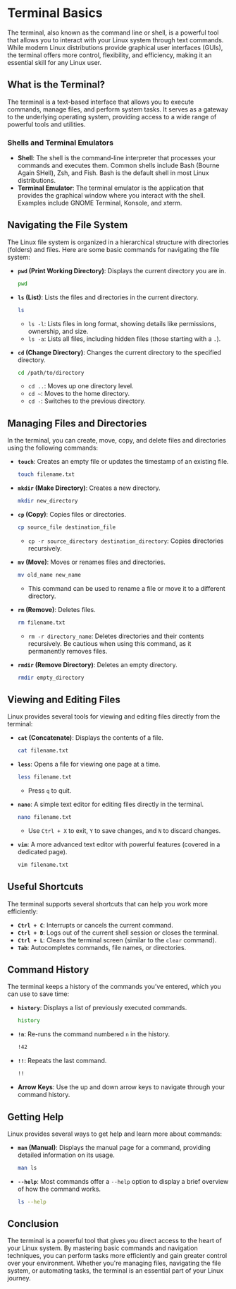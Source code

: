 # Terminal Basics

The terminal, also known as the command line or shell, is a powerful tool that allows you to interact with your Linux system through text commands. While modern Linux distributions provide graphical user interfaces (GUIs), the terminal offers more control, flexibility, and efficiency, making it an essential skill for any Linux user.

## What is the Terminal?

The terminal is a text-based interface that allows you to execute commands, manage files, and perform system tasks. It serves as a gateway to the underlying operating system, providing access to a wide range of powerful tools and utilities.

### Shells and Terminal Emulators

- **Shell**: The shell is the command-line interpreter that processes your commands and executes them. Common shells include Bash (Bourne Again SHell), Zsh, and Fish. Bash is the default shell in most Linux distributions.
- **Terminal Emulator**: The terminal emulator is the application that provides the graphical window where you interact with the shell. Examples include GNOME Terminal, Konsole, and xterm.

## Navigating the File System

The Linux file system is organized in a hierarchical structure with directories (folders) and files. Here are some basic commands for navigating the file system:

- **`pwd` (Print Working Directory)**: Displays the current directory you are in.
  
  ```bash
  pwd
  ```

- **`ls` (List)**: Lists the files and directories in the current directory.

  ```bash
  ls
  ```

  - `ls -l`: Lists files in long format, showing details like permissions, ownership, and size.
  - `ls -a`: Lists all files, including hidden files (those starting with a `.`).

- **`cd` (Change Directory)**: Changes the current directory to the specified directory.

  ```bash
  cd /path/to/directory
  ```

  - `cd ..`: Moves up one directory level.
  - `cd ~`: Moves to the home directory.
  - `cd -`: Switches to the previous directory.

## Managing Files and Directories

In the terminal, you can create, move, copy, and delete files and directories using the following commands:

- **`touch`**: Creates an empty file or updates the timestamp of an existing file.

  ```bash
  touch filename.txt
  ```

- **`mkdir` (Make Directory)**: Creates a new directory.

  ```bash
  mkdir new_directory
  ```

- **`cp` (Copy)**: Copies files or directories.

  ```bash
  cp source_file destination_file
  ```

  - `cp -r source_directory destination_directory`: Copies directories recursively.

- **`mv` (Move)**: Moves or renames files and directories.

  ```bash
  mv old_name new_name
  ```

  - This command can be used to rename a file or move it to a different directory.

- **`rm` (Remove)**: Deletes files.

  ```bash
  rm filename.txt
  ```

  - `rm -r directory_name`: Deletes directories and their contents recursively. Be cautious when using this command, as it permanently removes files.

- **`rmdir` (Remove Directory)**: Deletes an empty directory.

  ```bash
  rmdir empty_directory
  ```

## Viewing and Editing Files

Linux provides several tools for viewing and editing files directly from the terminal:

- **`cat` (Concatenate)**: Displays the contents of a file.

  ```bash
  cat filename.txt
  ```

- **`less`**: Opens a file for viewing one page at a time.

  ```bash
  less filename.txt
  ```

  - Press `q` to quit.

- **`nano`**: A simple text editor for editing files directly in the terminal.

  ```bash
  nano filename.txt
  ```

  - Use `Ctrl + X` to exit, `Y` to save changes, and `N` to discard changes.

- **`vim`**: A more advanced text editor with powerful features (covered in a dedicated page).

  ```bash
  vim filename.txt
  ```

## Useful Shortcuts

The terminal supports several shortcuts that can help you work more efficiently:

- **`Ctrl + C`**: Interrupts or cancels the current command.
- **`Ctrl + D`**: Logs out of the current shell session or closes the terminal.
- **`Ctrl + L`**: Clears the terminal screen (similar to the `clear` command).
- **`Tab`**: Autocompletes commands, file names, or directories.

## Command History

The terminal keeps a history of the commands you’ve entered, which you can use to save time:

- **`history`**: Displays a list of previously executed commands.

  ```bash
  history
  ```

- **`!n`**: Re-runs the command numbered `n` in the history.

  ```bash
  !42
  ```

- **`!!`**: Repeats the last command.

  ```bash
  !!
  ```

- **Arrow Keys**: Use the up and down arrow keys to navigate through your command history.

## Getting Help

Linux provides several ways to get help and learn more about commands:

- **`man` (Manual)**: Displays the manual page for a command, providing detailed information on its usage.

  ```bash
  man ls
  ```

- **`--help`**: Most commands offer a `--help` option to display a brief overview of how the command works.

  ```bash
  ls --help
  ```

## Conclusion

The terminal is a powerful tool that gives you direct access to the heart of your Linux system. By mastering basic commands and navigation techniques, you can perform tasks more efficiently and gain greater control over your environment. Whether you're managing files, navigating the file system, or automating tasks, the terminal is an essential part of your Linux journey.